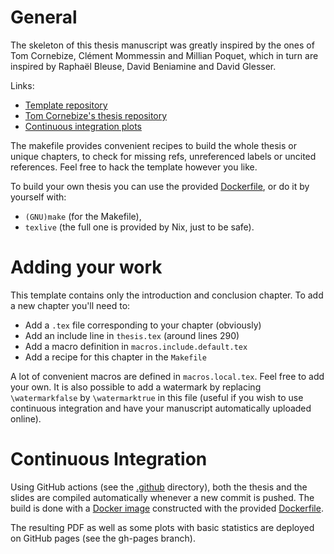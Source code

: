 # General

The skeleton of this thesis manuscript was greatly inspired by the ones of Tom Cornebize, Clément Mommessin and Millian Poquet, which in turn are inspired by Raphaël Bleuse, David Beniamine and David Glesser.

Links:
- [Template repository](https://github.com/Ezibenroc/thesis-template)
- [Tom Cornebize's thesis repository](https://github.com/Ezibenroc/thesis)
- [Continuous integration plots](https://cornebize.net/thesis/)

The makefile provides convenient recipes to build the whole thesis or unique chapters, to check for missing refs, unreferenced labels or uncited references.
Feel free to hack the template however you like.

To build your own thesis you can use the provided [Dockerfile](Dockerfile), or do it by yourself with:
  - `(GNU)make` (for the Makefile),
  - `texlive` (the full one is provided by Nix, just to be safe).

# Adding your work

This template contains only the introduction and conclusion chapter.
To add a new chapter you'll need to:
- Add a `.tex` file corresponding to your chapter (obviously)
- Add an include line in `thesis.tex` (around lines 290)
- Add a macro definition in `macros.include.default.tex`
- Add a recipe for this chapter in the `Makefile`

A lot of convenient macros are defined in `macros.local.tex`. Feel free to add your own.  It is also possible to add a
watermark by replacing `\watermarkfalse` by `\watermarktrue` in this file (useful if you wish to use continuous
integration and have your manuscript automatically uploaded online).


# Continuous Integration

Using GitHub actions (see the [.github](.github) directory), both the thesis and the slides are compiled automatically
whenever a new commit is pushed. The build is done with a [Docker image](https://hub.docker.com/r/ezibenroc/orgmode_latex)
constructed with the provided [Dockerfile](Dockerfile).

The resulting PDF as well as some plots with basic statistics are deployed on GitHub pages (see the gh-pages branch).
